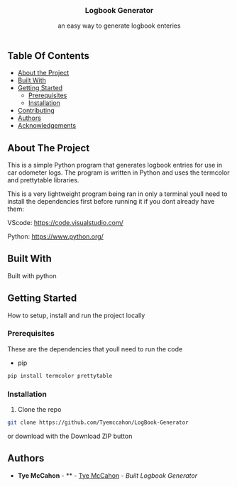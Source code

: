 <br/>
<p align="center">
  <h3 align="center">Logbook Generator</h3>

  <p align="center">
    an easy way to generate logbook enteries
    <br/>
    <br/>
  </p>
</p>



## Table Of Contents

* [About the Project](#about-the-project)
* [Built With](#built-with)
* [Getting Started](#getting-started)
  * [Prerequisites](#prerequisites)
  * [Installation](#installation)
* [Contributing](#contributing)
* [Authors](#authors)
* [Acknowledgements](#acknowledgements)

## About The Project

This is a simple Python program that generates logbook entries for use in car odometer logs. The program is written in Python and uses the termcolor and prettytable libraries.

This is a very lightweight program being ran in only a terminal youll need to install the dependencies first before running it if you dont already have them:

VScode: https://code.visualstudio.com/ 

Python: https://www.python.org/

## Built With

Built with python

## Getting Started

How to setup, install and run the project locally

### Prerequisites

These are the dependencies that youll need to run the code
* pip

```sh
pip install termcolor prettytable
```

### Installation

1. Clone the repo

```sh
git clone https://github.com/Tyemccahon/LogBook-Generator
```

or download with the Download ZIP button

## Authors

* **Tye McCahon** - ** - [Tye McCahon](https://github.com/Tyemccahon/) - *Built Logbook Generator*
